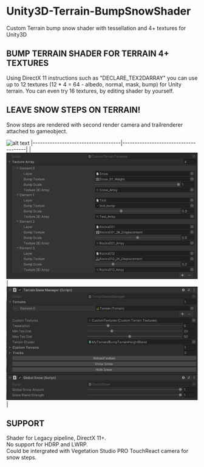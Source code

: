 # Unity3D-Terrain-BumpSnowShader #
Custom Terrain bump snow shader with tessellation and 4+ textures for Unity3D

## BUMP TERRAIN SHADER FOR TERRAIN 4+ TEXTURES ##
Using DirectX 11 instructions such as "DECLARE_TEX2DARRAY" you can use up to 12 textures (12 * 4 = 64 - albedo, normal, mask, bump) for Unity terrain.
You can even try 16 textures, by editing shader by yourself.

## LEAVE SNOW STEPS ON TERRAIN! ##
Snow steps are rendered with second render camera and trailrenderer attached to gameobject.  

![alt text](Images/sample.gif)
|------------------------------------|--------------------------------------|
| ![alt text](Images/custom_texture_array_settings.png) | ![alt text](Images/settings.png) |

## SUPPORT ##  
Shader for Legacy pipeline, DirectX 11+.  
No support for HDRP and LWRP.  
Could be intergrated with Vegetation Studio PRO TouchReact camera for snow steps.  
